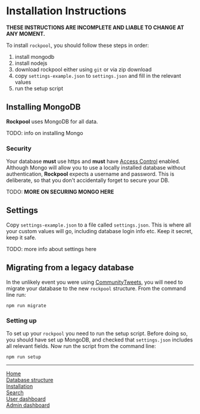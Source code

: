 # Installation Instructions

**THESE INSTRUCTIONS ARE INCOMPLETE AND LIABLE TO CHANGE AT ANY MOMENT.**

To install `rockpool`, you should follow these steps in order:

1. install mongodb
2. install nodejs
3. download rockpool either using `git` or via zip download
4. copy `settings-example.json` to `settings.json` and fill in the relevant values
5. run the setup script

## Installing MongoDB

**Rockpool** uses MongoDB for all data.

TODO: info on installing Mongo

### Security

Your database **must** use https and **must** have [Access Control](https://docs.mongodb.com/manual/tutorial/enable-authentication/) enabled. Although Mongo will allow you to use a locally installed database without authentication, **Rockpool** expects a username and password. This is deliberate, so that you don't accidentally forget to secure your DB.

TODO: **MORE ON SECURING MONGO HERE**

## Settings

Copy `settings-example.json` to a file called `settings.json`. This is where all your custom values will go, including database login info etc. Keep it secret, keep it safe.

TODO: more info about settings here

## Migrating from a legacy database

In the unlikely event you were using [CommunityTweets](https://github.com/hughrun/CommunityTweets), you will need to migrate your database to the new `rockpool` structure. From the command line run:

```shell
npm run migrate
```
### Setting up 

To set up your `rockpool` you need to run the setup script. Before doing so, you should have set up MongoDB, and checked that `settings.json` includes all relevant fields. Now run the script from the command line:

```shell
npm run setup
```

---
[Home](/README.md)  
[Database structure](database.md)  
[Installation](installation.md)  
[Search](search.md)  
[User dashboard](dashboard.md)  
[Admin dashboard](admin.md)  

